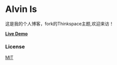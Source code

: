 # Alvin Is

 这是我的个人博客，fork的Thinkspace主题,欢迎来访！

[**Live Demo**](http://alvinsjq.github.io)

### License

[MIT](LICENSE.md)
